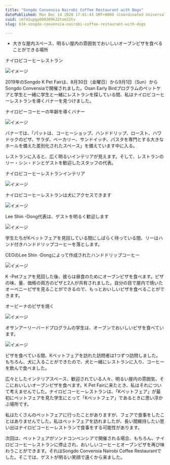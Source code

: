 ```yaml
---
title: "Songdo Convensia Nairobi Coffee Restaurant with Dogs"
datePublished: Mon Dec 14 2020 17:01:43 GMT+0000 (Coordinated Universal Time)
cuid: cm742upgy000309k32tom32tv
slug: 634-songdo-convensia-nairobi-coffee-restaurant-with-dogs

---
```



- 大きな屋内スペース、明るい屋内の雰囲気でおいしいオーブンピザを食べることができる場所

ナイロビコーヒーレストラン

![イメージ](https://cdn.hashnode.com/res/hashnode/image/upload/v1739495723616/9207efdd-b1ee-4f52-81bd-44ffa2ce7b81.jpeg)

2019年のSongdo K Pet Fairは、8月30日（金曜日）から9月1日（Sun）からSongdo Convensiaで開催されました。Osan Early Birdプログラムのペットケアと学生と一緒に学生と一緒にレストランを探している間、私はナイロビコーヒーレストランを導くバナーを見つけました。

ナイロピーコーヒーの年齢を導くバナー

![イメージ](https://cdn.hashnode.com/res/hashnode/image/upload/v1739495725909/ba7c423c-ce2d-4961-bebb-81a2a7e49caf.jpeg)

バナーでは、「パットは、コーヒーショップ、ハンドドリップ、ロースト、ハワドゥクのピザ、サラダ、ベーカリー、サンドイッチ、パスタを専門とする大きなホールを備えた差別化されたスペース」を備えています中に入る。

レストランに入ると、広く明るいインテリアが見えます。そして、レストランのリー・シン・ドンとゲストを歓迎したスタッフの代表。

ナイロビコーヒーレストランインテリア

![イメージ](https://cdn.hashnode.com/res/hashnode/image/upload/v1739495728216/56a8887f-57f6-4a03-a3ee-6f09ac4bc003.jpeg)

ナイロビコーヒーレストランは犬にアクセスできます

![イメージ](https://cdn.hashnode.com/res/hashnode/image/upload/v1739495730575/693d7be0-a33c-40f2-ae74-0cf27e7c7e3d.jpeg)

Lee Shin -Dong代表は、ゲストを明るく歓迎します

![イメージ](https://cdn.hashnode.com/res/hashnode/image/upload/v1739495733408/1221a691-c709-41c6-8cda-7fa10a59f59d.jpeg)

学生たちがKペットフェアを見回している間にしばらく待っている間、リーはハンド付きハンドドリップコーヒーを落とします。

CEOのLee Shin -Dongによって作成されたハンドドリップコーヒー

![イメージ](https://cdn.hashnode.com/res/hashnode/image/upload/v1739495735715/ede84d1a-cfbe-42dc-912c-7d675d2b83c8.jpeg)

K -Petフェアを見回した後、彼らは昼食のためにオーブンピザを食べます。ピザの味、量、価格の両方のピザと2人が共有されました。自分の目で屋内で焼いたオーベニーピザを見ることができるので、もっとおいしいピザを食べることができます。

オービーナのピザを焼く

![イメージ](https://cdn.hashnode.com/res/hashnode/image/upload/v1739495738359/58991ffa-a814-48d4-95d2-4e1563de977d.jpeg)

オサンアーリーバードプログラムの学生は、オーブンでおいしいピザを食べています。

![イメージ](https://cdn.hashnode.com/res/hashnode/image/upload/v1739495740659/0a15f5f8-0117-40f3-9e85-26eec7f33860.jpeg)

ピザを食べている間、Kペットフェアを訪れた訪問者は1つずつ訪問しました。もちろん、犬に入ることができたので、犬と一緒にレストランに入り、コーヒーを飲んで食べました。

広々としたインテリアスペース、歓迎されている人々、明るい屋内の雰囲気、そこにおいしいオーブンピザを食べます。K Pet Fairに来たとき、私はそれについて考えませんでした。ナイロビコーヒーレストランは、「Kペットフェア」が最初にペットフェアを見た学生にとって「Kペットフェア」であるときに思い浮かぶ場所です。

私はたくさんのペットフェアに行ったことがありますが、フェアで食事をしたことはありませんでした。私はペットフェアを訪れましたが、長い間維持したい思い出はナイロビコーヒーレストランで食事をする可能性があります。

次回は、ペットフェアがソンドコンベンシアで開催される場合、もちろん、ナイロビコーヒーレストランに停止され、おいしいコーヒーとオーブンピザを再び味わうことができます。それはSongdo Convensia Nairobi Coffee Restaurantでした。そこでは、ゲストが明るい笑顔で遠くから来ました。